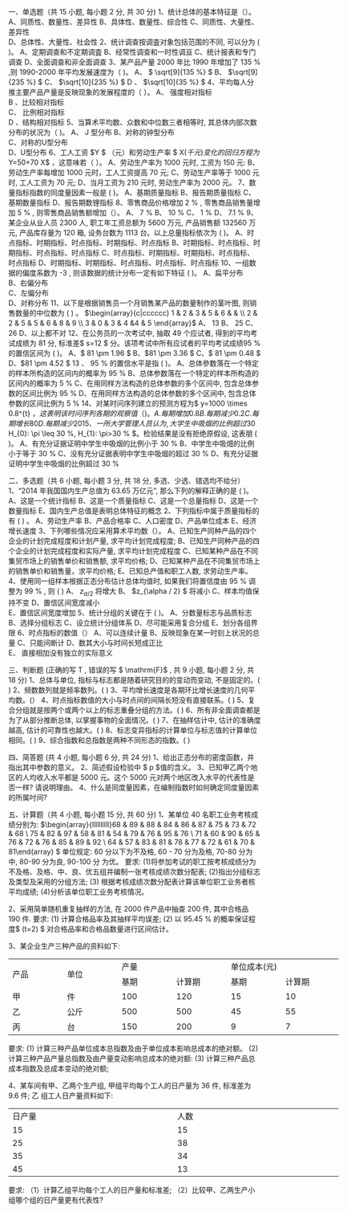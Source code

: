 一、单选题（共 15 小题, 每小题 2 分, 共 30 分)
 1、统计总体的基本特征是（）。
 A、同质性、数量性、差异性 
 B、具体性、数量性、综合性
 C、同质性、大量性、差异性  
 D、总体性、大量性、社会性
 2、统计调查按调査对象包括范围的不同, 可以分为 ( )。
 A、定期调查和不定期调査
 B、经常性调查和一时性调亘
 C、统计报表和专门调查
 D、全面调查和非全面调查
 3、某产品产量 2000 年比 1990 年增加了  135 % ,则  1990-2000  年平均发展速度为（ )。
 A、 $ \sqrt[9]{135 \%} $
 B、  $\sqrt[9]{235 \%}  $
 C、  $\sqrt[10]{235 \%} $
 D 、 $\sqrt[10]{35 \%} $
 4、平均每人分推主要产品产量是反映现象的发展程度的（ ）。
 A、  强度相对指标  
 B  、比较相对指标  
 C、  比例相对指标  
 D 、结构相对指标
 5、当算术平均数、众数和中位数三者相等时, 其总体内部次数分布的状况为（ )。
 A、 J 型分布 
 B、对称的钟型分布  
 C、对称的U型分布  
 D、U型分布
 6、工人工资  $Y $ （元）和劳动生产率 $ X$(  千元)变化的回归方程为$  Y=50+70 X$  ，这意味若（ ）。
 A、劳动生产率为 1000 元时, 工资为 150 元:
 B、劳动生产率每增加 1000 元时，工人工资提高 70 元;
 C、劳动生产率等于 1000 元时, 工人工资为 70 元;
 D、当月工资为 210 元时, 劳动生产率为 2000 元。
 7、数量指标指数的同度量因素一般是 ( )。
 A、基期质量指标
 B、报告期质量指标
 C、基期数量指标
 D、报告期数锂指标
 8、零售商品价格增加  2 % , 零售商品销售量增加  5 % , 则零售商品销售额增加（）。
 A、  7 % 
 B、  10 % 
 C、  1 % 
 D、  7.1 % 
 9、某企业从业人员 2300 人, 职工年工资总额为 5600 万元, 产品销售额 132560 万元, 产品库存量为 120 箱, 设务台数为 1113 台。以上总量指标依次为 ( )。
 A、时点指标、时期指标、时点指标、时期指标、时点指标
 B、时期指标、时点指标、时期指标、时点指标、时点指标
 C、时点指标、时期指标、时期指标、时点指标、时点指标
 D、时期指标、时期指标、时点指标、时点指标、时点指标
 10、一组数据的偏度系数为  -3 , 则该数据的统计分布一定有如下特征 ( )。
 A、扁平分布  
 B、右偏分布  
 C、左偏分布  
 D、对称分布
 11、以下是根据销售员一个月销售某产品的数量制作的茎叶图, 则销售数量的中位数为 ( ) 。
 $\begin{array}{c|cccccc}
1 & 2 & 3 & 5 & 6 & & \\
2 & 2 & 5 & 5 & 6 & 8 & 9 \\
3 & 0 & 3 & 4 &4 & 5
\end{array}$
 A、 13
 B、 25
 C、 26
 D、以上都不对
 12、在公务员的一次考试中, 抽取 49 个应试者, 得到的平均考试成缋为 81 分, 标准差$  s=12 $
 分。该项考试中所有应试者的平均考试成绩95 %  的置信区间为 ( )。
 A、$  81 \pm 1.96 $
 B、$81 \pm 3.36 $
 C、$  81 \pm 0.48 $
 D、$81 \pm 4.52 $
  13 、 95 %  的置信水平是指 ( )。
 A、总体參数落在一个特定的样本所构造的区间内的概率为  95 % 
 B、总体参数落在一个特定的样本所构造的区间内的概率为  5 % 
 C、在用同样方法构造的总体参数的多个区间中, 包含总体参数的区间比例为  95 % 
 D、在用同样方法构造的总体参数的多个区间中, 包含总体参数的区间比例为  5 % 
 14、对某时问序列建立的预测方程为$  y=1000 \times 0.8^{t}  $，这表明该时问序列各期的观察值（ )。
 A. 每期增加  0.8 
 B. 每期减少  0.2 
 C. 每期增长  80 % 
 D. 每期减少  20 % 
 15、一所大学管理人员认为, 大学生中吸烟的比例超过  30 % , 为检验这一说法是否属实, 该管理人员抽取一个随机样本进行检验, 建立的原假设和备择假设为$  H_{0}: \pi \leq 30 \%, H_{1}: \pi>30 \%  $。检验结果是没有拒绝原假设, 这表朋 ( )。
 A、有充分证据证明中学生中吸烟的比例小于  30 % 
 B、中学生中吸畑的比例小于等于  30 % 
 C、没有充分证据表明中学生中吸烟的超过  30 % 
 D、有充分证据证明中学生中吸烟的比例超过  30 % 
 ​

 二、多选题（共 6 小题, 每小题 3 分, 共 18 分, 多选、少选、错选均不给分）
 1、“2014 年我国国内生产总值为  63.65  万亿元”, 那么下列的解释正确的是 ( )。
 A、这是一个统计指标
 B、这是一个质量指标
 C、这是一个总量指标
 D、这是一个数量指标
 E、国内生产总值是表明总体特征的概念
 2、下列指标中属于质量指标的有 ( ) 。
  A、劳动生产率
 B、产品合格率
 C、人口密度
 D、产品单位成本 
 E、经济增长速度
 3、下列哪些情况应采用算术平均数（）。
 A、已知生产同种产品的四个企业的计划完成程度和计划产量, 求平均计划完成程度;
 B、已知生产同种产品的四个企业的计划完成程度和实际产量, 求平均计划完成程度
 C、已知某种产品在不同集贸市场上的销售单价和销售额, 求平均价格;
 D、已知某种产品在不同集贸市场上的销售单价和销售量，求平均价格;
 E、已知总产值和职工人数, 求劳动生产率。
 4、使用同一组样本根据正态分布估计总体均值时, 如果我们将置信度由  95 %  调整为  99 % , 则 ( ) 
 A、  $z_{\alpha / 2}$  将增大
 B、  $z_{\alpha / 2} $ 将减小
 C、样本均值保持不变
 D、置信区间宽度减小  
 E、置信区间宽度增加
 5、统计分组的关键在于 ( )。
 A、分数量标志与品质标志
 B、选择分组标志
 C、设立统计分组体系
 D、尽可能采用复合分组
 E、划分各组界限
 6、时点指标的数值（）
 A、可以连续计量
 B、反映现象在某一时刻上状况的总量
 C、只能间断计
 D、数其大小与时间长短成正比  
 E、  直接相加没有独立的实际意义
 ​

 三、判断题 (正确的写  $\mathrm{T}$ , 错误的写 $ \mathrm{F}$ , 共 9 小题, 每小题 2 分, 共 18 分)
 1、总体与单位, 指标与标志都是随着研究目的的变动而变动, 不是固定的。( )
 2、频数数列就是频率数列。( )
 3、平均增长速度是各期环比增长速度的几何平均数。(）
 4、时点指标数值的大小与时点间的间隔长短没有直接联系。( )
 5、复合分组就是按两个或两个以上的标志重叠分组的方法。( )
 6、所有非全面调查都是为了从部分推断总体, 以掌握事物的全面情况。( )
 7、在抽样估计中, 估计的准确度越高, 估计的可靠性也越大。( )
 8、标志变异指标的计算单位与标志值的计算单位相同。( )
 9、综合指数和总指数是两种不同形态的指数。( )
 ​

 四、简答题 (共 4 小题, 每小题 6 分, 共 24 分)
 1、给出正态分布的密度函数，并指出其中参数的意义。
 2、简述假设检验中 $ p  $值的含义。
 3、已知甲乙两个地区的人均收入水平都是 5000 元。这个 5000 元对两个地区改入水平的代表性是否一样? 请说明理由。
 4、什么是同度量因素，在编制指数时如何确定同度量因素的所属吋间?
 ​

 五、计算题（共 4 小题, 每小题 15 分, 共 60 分)
 1、某单位 40 名职工业务考核成绩分别为:
  $\begin{array}{llllllllll}68 & 89 & 88 & 84 & 86 & 87 & 75 & 73 & 72 & 68 \\ 75 & 82 & 97 & 58 & 81 & 54 & 79 & 76 & 95 & 76 \\ 71 & 60 & 90 & 65 & 76 & 72 & 76 & 85 & 89 & 92 \\ 64 & 57 & 83 & 81 & 78 & 77 & 72 & 61 & 70 & 81\end{array} $
 单位规定: 60 分以下为不及格, 60 - 70 分为及格,  70-80  分为中,  80-90  分为良,  90-100  分 为优。
 要求:
 (1)将参加考试的职工按考核成绩分为不及格、及格、中、良、优五组并编制一张考核成绩次数分配表;
 (2)指出分组标志及类型及采用的分组方法;
 (3) 根据考核成绩次数分配表计算该单位职工业务者核平均成绩;
 (4)分析该单位职工业务考核情况。
 ​

 2、采用简单随机重复抽样的方法, 在 2000 件产品中抽查 200 件, 其中合格品 190 件.
 要求: 
 (1) 计算合格品率及其抽样平均误差;
 (2) 以  95.45 %  的概率保证程度$  (t=2) $ 对合格品率和合格品数量进行区间估计。
 ​

 3、某企业生产三种产品的资料如下:
 <table data-lake-id="qJ73L" id="qJ73L" margin="true" width-mode="contain" class="lake-table" style="width: 659px"><colgroup><col width="109"><col width="109"><col width="109"><col width="109"><col width="109"><col width="114"></colgroup><tbody><tr data-lake-id="u4937b338" id="u4937b338"><td data-lake-id="u9c0a0353" id="u9c0a0353" rowSpan="2">产品
 </td><td data-lake-id="u57b0a34c" id="u57b0a34c" rowSpan="2">单位
 </td><td data-lake-id="uf2ff7259" id="uf2ff7259" colSpan="2">产量
 </td><td data-lake-id="ude5deb44" id="ude5deb44" colSpan="2">单位成本(元)
 </td></tr><tr data-lake-id="u14afb078" id="u14afb078"><td data-lake-id="ua4d732d1" id="ua4d732d1">基期
 </td><td data-lake-id="u9c2feb9e" id="u9c2feb9e">计算期
 </td><td data-lake-id="u23471436" id="u23471436">基期
 </td><td data-lake-id="u0ffc58c1" id="u0ffc58c1">计算期
 </td></tr><tr data-lake-id="ue33af1ab" id="ue33af1ab"><td data-lake-id="uf44523af" id="uf44523af">甲
 </td><td data-lake-id="ue080ca5d" id="ue080ca5d">件
 </td><td data-lake-id="ucc3a88c1" id="ucc3a88c1">100
 </td><td data-lake-id="u3eb98341" id="u3eb98341">120
 </td><td data-lake-id="uc79282ac" id="uc79282ac">15
 </td><td data-lake-id="ubabe500c" id="ubabe500c">10
 </td></tr><tr data-lake-id="u2a1c1e16" id="u2a1c1e16"><td data-lake-id="u6b0ea2bb" id="u6b0ea2bb">乙
 </td><td data-lake-id="uc7e3686a" id="uc7e3686a">公斤
 </td><td data-lake-id="ue565bba1" id="ue565bba1">500
 </td><td data-lake-id="u1a98b09e" id="u1a98b09e">500
 </td><td data-lake-id="u4aedaf8c" id="u4aedaf8c">45
 </td><td data-lake-id="uc58fc05b" id="uc58fc05b">55
 </td></tr><tr data-lake-id="u458ed445" id="u458ed445"><td data-lake-id="u85787219" id="u85787219">丙
 </td><td data-lake-id="ue745cdbf" id="ue745cdbf">台
 </td><td data-lake-id="udcde8a17" id="udcde8a17">150
 </td><td data-lake-id="u878e0c1e" id="u878e0c1e">200
 </td><td data-lake-id="u09a65b11" id="u09a65b11">9
 </td><td data-lake-id="ufa07a19c" id="ufa07a19c">7
 </td></tr></tbody></table>要求:
 (1) 计算三种产品单位成本总指数及由于单位成本影响总成本的绝对额。
 (2) 计算三种产品产量总指数及由产量变动影响总成本的绝对额:
 (3) 计算三种产品总成本指数及总成本变动的绝对额;
 ​

 4、某车间有甲、乙两个生产组, 甲组平均每个工人的日产量为 36 件, 标准差为  9.6  件; 乙 组工人日产量资料如下:
 <table data-lake-id="pNKt0" id="pNKt0" margin="true" width-mode="contain" class="lake-table" style="width: 659px"><colgroup><col width="329"><col width="330"></colgroup><tbody><tr data-lake-id="u50755850" id="u50755850"><td data-lake-id="ucad51087" id="ucad51087">日产量
 </td><td data-lake-id="u93488064" id="u93488064">人数
 </td></tr><tr data-lake-id="u9f008e52" id="u9f008e52"><td data-lake-id="u6e496b51" id="u6e496b51">15
 </td><td data-lake-id="u431a5bc2" id="u431a5bc2">15
 </td></tr><tr data-lake-id="u74a267ca" id="u74a267ca"><td data-lake-id="ued421b7c" id="ued421b7c">25
 </td><td data-lake-id="u6bdcc915" id="u6bdcc915">38
 </td></tr><tr data-lake-id="u5b381d0c" id="u5b381d0c"><td data-lake-id="ud9b8b29b" id="ud9b8b29b">35
 </td><td data-lake-id="u04632de6" id="u04632de6">34
 </td></tr><tr data-lake-id="ud6b0e1e7" id="ud6b0e1e7"><td data-lake-id="ud2cdcd33" id="ud2cdcd33">45
 </td><td data-lake-id="uc475b50c" id="uc475b50c">13
 </td></tr></tbody></table>要求:
 （1）计算乙组平均每个工人的日产量和标准差;
 （2）比较甲、乙两生产小组哪个组的日产量更有代表性?
 